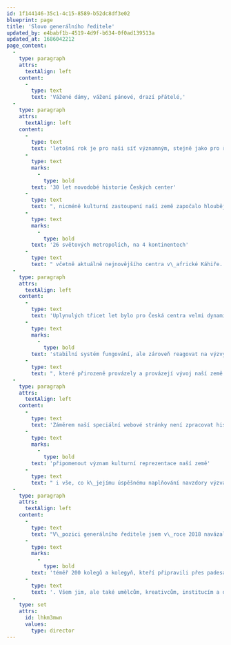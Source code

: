 ```yaml
---
id: 1f144146-35c1-4c15-8589-b52dc8df3e02
blueprint: page
title: 'Slovo generálního ředitele'
updated_by: e4babf1b-4519-4d9f-b634-0f0ad139513a
updated_at: 1686042212
page_content:
  -
    type: paragraph
    attrs:
      textAlign: left
    content:
      -
        type: text
        text: 'Vážené dámy, vážení pánové, drazí přátelé,'
  -
    type: paragraph
    attrs:
      textAlign: left
    content:
      -
        type: text
        text: 'letošní rok je pro naši síť významným, stejně jako pro řadu dalších organizací a institucí včetně naší samostatné republiky jako takové. Připomínáme si '
      -
        type: text
        marks:
          -
            type: bold
        text: '30 let novodobé historie Českých center'
      -
        type: text
        text: ", nicméně kulturní zastoupení naší země započalo hlouběji v\_minulosti, kdy vznikala tzv. kulturní a informační střediska socialistického přátelství např. ve Varšavě, Bukurešti, Berlíně nebo Sofii a na jejichž činnost v\_roce 1993 navázala právě Česká centra. Došlo k\_zásadní transformaci činnosti a rozšíření sítě v 90. letech do západní Evropy a Severní Ameriky a po roce 2000 také např. do východní Asie. V\_současné době jsme přítomni v\_"
      -
        type: text
        marks:
          -
            type: bold
        text: '26 světových metropolích, na 4 kontinentech'
      -
        type: text
        text: " včetně aktuálně nejnovějšího centra v\_africké Káhiře. "
  -
    type: paragraph
    attrs:
      textAlign: left
    content:
      -
        type: text
        text: 'Uplynulých třicet let bylo pro Česká centra velmi dynamických. Bylo potřeba nastavit vlastní '
      -
        type: text
        marks:
          -
            type: bold
        text: 'stabilní systém fungování, ale zároveň reagovat na výzvy'
      -
        type: text
        text: ", které přirozeně provázely a provázejí vývoj naší země i celého současného světa. Zásadními okamžiky pro nás bylo jak samotné rozdělení republiky, které nasměrovalo naši činnost, tak posléze vstup do NATO, EU včetně jejího již druhého předsednictví v\_nedávné době, ale i nepředvídatelných událostí posledních let v\_podobě pandemie nebo válečné agrese. "
  -
    type: paragraph
    attrs:
      textAlign: left
    content:
      -
        type: text
        text: 'Záměrem naší speciální webové stránky není zpracovat historická fakta a data, ale prostřednictvím vybraných dokumentů, mediálních výstupů, původních rozhovorů nebo autentických vzpomínek daných aktérů '
      -
        type: text
        marks:
          -
            type: bold
        text: 'připomenout význam kulturní reprezentace naší země'
      -
        type: text
        text: " i vše, co k\_jejímu úspěšnému naplňování navzdory výzvám doby minulé i současné vedlo. "
  -
    type: paragraph
    attrs:
      textAlign: left
    content:
      -
        type: text
        text: "V\_pozici generálního ředitele jsem v\_roce 2018 navázal na práci svých 12 předchůdců a jednotlivé pobočky v\_zahraničí vedlo a koordinovalo do této doby "
      -
        type: text
        marks:
          -
            type: bold
        text: 'téměř 200 kolegů a kolegyň, kteří připravili přes padesát tisíc prezentací české kultury ve světě'
      -
        type: text
        text: '. Všem jim, ale také umělcům, kreativcům, institucím a dalším partnerům patří za uplynulých 30 let spolupráce velký dík. Do budoucna bych síti Českých center přál stabilní zázemí a nadšený a zapálený tým, který je hrdý na své Česko.'
  -
    type: set
    attrs:
      id: lhkm3mwn
      values:
        type: director
---
```

